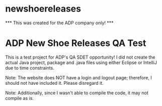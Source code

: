 # newshoereleases

***  This was created for the ADP company only! ***

ADP New Shoe Releases QA Test
=============================

This is a test project for ADP's QA SDET opportunity! I did not create the actual Java project, package and .java files using either Eclipse or IntelliJ due to time constraints. 

Note: The website does NOT have a login and logout page; therefore, I should not have included it. Please disregard it.

Note: Additionally, since I wasn't able to compile the code, it may not compile as is.
